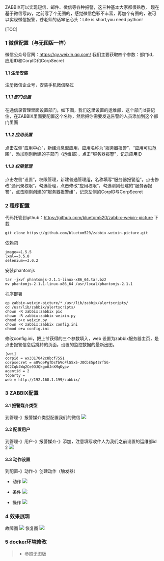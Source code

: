 ZABBIX可以实现短信、邮件、微信等各种报警，这三种基本大家都很熟悉， 现在基于微信写py，之前写了个无图的，感觉微信色彩不丰富，再加个有图的，说可以实现微信报警，苍老师的话牢记心头：Life is short,you need python!

[TOC]
### 1 微信配置（与无图版一样）
微信公众号官网：https://qy.weixin.qq.com/
我们主要获取四个参数：部门id，应用ID和CorpID和CorpSecret
#### 1.1 注册安装
注册微信企业号，安装手机微信略过
##### 1.1.1 部门设置
在通信录管理里面设置部门，如下图，我们这里设置的运维部，这个部门id要记住，在ZABBIX里面要配置这个名称，然后把你需要发送告警的人员添加到这个部门里面
##### 1.1.2 应用设置
点击左侧“应用中心”，新建消息型应用，应用名称为“服务器报警”，“应用可见范围”，添加刚刚新建的子部门（运维部），点击“服务器报警”，记录应用ID
##### 1.1.3 权限管理
点击左侧“设置”，权限管理，新建普通管理组，名称填写“服务器报警组”。点击修改“通讯录权限”，勾选管理，点击修改“应用权限”，勾选刚刚创建的“服务器报警”，点击刚刚创建的“服务器报警组”，记录左侧的CorpID与CorpSecret
### 2 程序配置
代码托管到github：https://github.com/bluetom520/zabbix-weixin-picture
下载
```
git clone https://github.com/bluetom520/zabbix-weixin-picture.git
```
依赖包
```
image==1.5.5
lxml==3.5.0
selenium==3.0.2
```
安装phantomjs
```
tar -jxvf phantomjs-2.1.1-linux-x86_64.tar.bz2
mv phantomjs-2.1.1-linux-x86_64 /usr/local/phantomjs-2.1.1
```
程序部署
```
cp zabbix-weixin-picture/* /usr/lib/zabbix/alertscripts/
cd /usr/lib/zabbix/alertscripts/
chown -R zabbix:zabbix pic
chown -R zabbix:zabbix weixin.py
chmod o+x weixin.py
chown -R zabbix:zabbix config.ini
chmod o+w config.ini
```
修改config.ini，把上节获得的三个参数填入，web 设置为zabbix服务器主页，是点击报警信息后跳转的页面，设置的监控数据的最新出图。
```
[wei]
corpid = wx3317042c8bcf7551
corpsecret = m0VqePgfDsTbVoFlGSx5-JOCbE5p43rf5G-GC2CqN4Wq2Ce0OJQkgo0JnXMqKypv
agentid = 2
toparty =
web = http://192.168.1.199/zabbix/
```
### 3 ZABBIX配置
#### 3.1 报警媒介类型
到管理-》报警媒介类型配置我们的微信
![](leanote://file/getImage?fileId=587386aa4f1ffe4e59000001)
#### 3.2 配置用户
到管理-》用户-》报警媒介-》添加，注意填写收件人为我们之前设置的运维部id 2
![](leanote://file/getImage?fileId=587386cf4f1ffe4e59000002)
#### 3.3 动作设置
到配置-》动作-》创建动作（触发器）
 - 动作
![](leanote://file/getImage?fileId=587089ffd31d9c3103000006)

 - 条件
![](leanote://file/getImage?fileId=58708a1dd31d9c3103000007)
 - 操作
![](leanote://file/getImage?fileId=587386fb4f1ffe4e59000003)

### 4 效果展现
故障图
![](leanote://file/getImage?fileId=5874b25d2eb3ec5799000005)
恢复图
![](leanote://file/getImage?fileId=5874b2292eb3ec5799000004)

### 5 docker环境修改
> * 参照无图版



